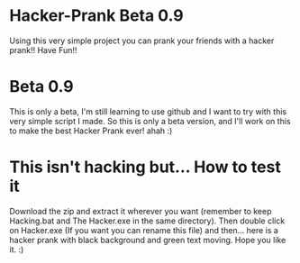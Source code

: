 # Hacker-Prank Beta 0.9
Using this very simple project you can prank your friends with a hacker prank!!
Have Fun!!
# Beta 0.9
This is only a beta, I'm still learning to use github and I want to try with this very simple script I made.
So this is only a beta version, and I'll work on this to make the best Hacker Prank ever! ahah :)
# This isn't hacking but... How to test it
Download the zip and extract it wherever you want (remember to keep Hacking.bat and The Hacker.exe in the same directory).
Then double click on Hacker.exe (If you want you can rename this file) and then...
here is a hacker prank with black background and green text moving.
Hope you like it. :)
